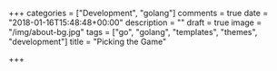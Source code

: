 +++
categories = ["Development", "golang"]
comments = true
date = "2018-01-16T15:48:48+00:00"
description = ""
draft = true
image = "/img/about-bg.jpg"
tags = ["go", "golang", "templates", "themes", "development"]
title = "Picking the Game"

+++
